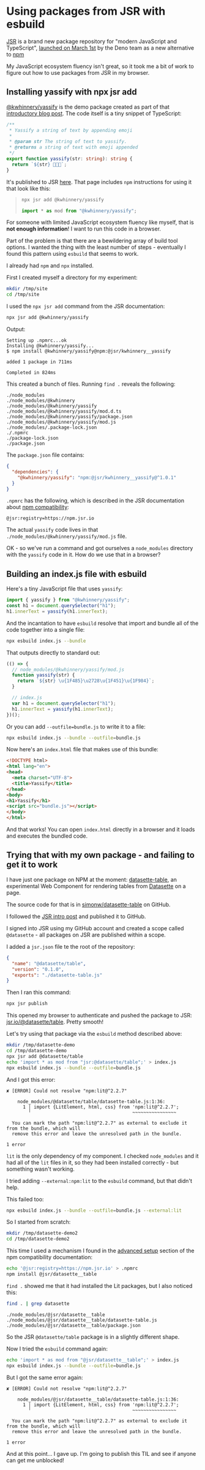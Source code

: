 # Using packages from JSR with esbuild

[JSR](https://jsr.io/) is a brand new package repository for "modern JavaScript and TypeScript", [launched on March 1st](https://deno.com/blog/jsr_open_beta) by the Deno team as a new alternative to [npm](https://www.npmjs.com/)

My JavaScript ecosystem fluency isn't great, so it took me a bit of work to figure out how to use packages from JSR in my browser.

## Installing yassify with npx jsr add

[@kwhinnery/yassify](https://jsr.io/@kwhinnery/yassify) is the demo package created as part of that [introductory blog post](https://deno.com/blog/jsr_open_beta#publishing-to-jsr). The code itself is a tiny snippet of TypeScript:

```typescript
/**
 * Yassify a string of text by appending emoji
 *
 * @param str The string of text to yassify.
 * @returns a string of text with emoji appended
 */
export function yassify(str: string): string {
  return `${str} 💅✨👑`;
}
```
It's published to JSR [here](https://jsr.io/@kwhinnery/yassify). That page includes `npm` instructions for using it that look like this:

> ```bash
> npx jsr add @kwhinnery/yassify
> ```
> ```javascript
> import * as mod from "@kwhinnery/yassify";
> ```
For someone with limited JavaScript ecosystem fluency like myself, that is **not enough information**! I want to run this code in a browser.

Part of the problem is that there are a bewildering array of build tool options. I wanted the thing with the least number of steps - eventually I found  this pattern using `esbuild` that seems to work.

I already had `npm` and `npx` installed.

First I created myself a directory for my experiment:

```bash
mkdir /tmp/site
cd /tmp/site
```
I used the `npx jsr add` command from the JSR documentation:
```bash
npx jsr add @kwhinnery/yassify
```
Output:
```
Setting up .npmrc...ok
Installing @kwhinnery/yassify...
$ npm install @kwhinnery/yassify@npm:@jsr/kwhinnery__yassify

added 1 package in 711ms

Completed in 824ms
```
This created a bunch of files. Running `find .` reveals the following:
```
./node_modules
./node_modules/@kwhinnery
./node_modules/@kwhinnery/yassify
./node_modules/@kwhinnery/yassify/mod.d.ts
./node_modules/@kwhinnery/yassify/package.json
./node_modules/@kwhinnery/yassify/mod.js
./node_modules/.package-lock.json
./.npmrc
./package-lock.json
./package.json
```
The `package.json` file contains:
```json
{
  "dependencies": {
    "@kwhinnery/yassify": "npm:@jsr/kwhinnery__yassify@^1.0.1"
  }
}
```
`.npmrc` has the following, which is described in the JSR documentation about [npm compatibility](https://jsr.io/docs/npm-compatibility#advanced-setup):
```
@jsr:registry=https://npm.jsr.io
```
The actual `yassify` code lives in that `./node_modules/@kwhinnery/yassify/mod.js` file.

OK - so we've run a command and got ourselves a `node_modules` directory with the `yassify` code in it. How do we use that in a browser?

## Building an index.js file with esbuild

Here's a tiny JavaScript file that uses `yassify`:

```javascript
import { yassify } from "@kwhinnery/yassify";
const h1 = document.querySelector("h1");
h1.innerText = yassify(h1.innerText);
```
And the incantation to have `esbuild` resolve that import and bundle all of the code together into a single file:
```bash
npx esbuild index.js --bundle
```
That outputs directly to standard out:
```javascript
(() => {
  // node_modules/@kwhinnery/yassify/mod.js
  function yassify(str) {
    return `${str} \u{1F485}\u2728\u{1F451}\u{1F984}`;
  }

  // index.js
  var h1 = document.querySelector("h1");
  h1.innerText = yassify(h1.innerText);
})();
```
Or you can add `--outfile=bundle.js` to write it to a file:
```bash
npx esbuild index.js --bundle --outfile=bundle.js
```
Now here's an `index.html` file that makes use of this bundle:
```html
<!DOCTYPE html>
<html lang="en">
<head>
  <meta charset="UTF-8">
  <title>Yassify</title>
</head>
<body>
<h1>Yassify</h1>
<script src="bundle.js"></script>
</body>
</html>
```
And that works! You can open `index.html` directly in a browser and it loads and executes the bundled code.

## Trying that with my own package - and failing to get it to work

I have just one package on NPM at the moment: [datasette-table](https://www.npmjs.com/package/datasette-table), an experimental Web Component for rendering tables from [Datasette](https://datasette.io/) on a page.

The source code for that is in [simonw/datasette-table](https://github.com/simonw/datasette-table) on GitHub.

I followed the [JSR intro post](https://deno.com/blog/jsr_open_beta#publishing-to-jsr) and published it to GitHub.

I signed into JSR using my GitHub account and created a scope called `@datasette` - all packages on JSR are published within a scope.

I added a `jsr.json` file te the root of the repository:
```json
{
  "name": "@datasette/table",
  "version": "0.1.0",
  "exports": "./datasette-table.js"
}
```
Then I ran this command:
```bash
npx jsr publish
```
This opened my browser to authenticate and pushed the package to JSR: [jsr.io/@datasette/table](https://jsr.io/@datasette/table). Pretty smooth!

Let's try using that package via the `esbuild` method described above:

```bash
mkdir /tmp/datasette-demo
cd /tmp/datasette-demo
npx jsr add @datasette/table
echo 'import * as mod from "jsr:@datasette/table";' > index.js
npx esbuild index.js --bundle --outfile=bundle.js
```
And I got this error:
```
✘ [ERROR] Could not resolve "npm:lit@^2.2.7"

    node_modules/@datasette/table/datasette-table.js:1:36:
      1 │ import {LitElement, html, css} from 'npm:lit@^2.2.7';
        ╵                                     ~~~~~~~~~~~~~~~~

  You can mark the path "npm:lit@^2.2.7" as external to exclude it from the bundle, which will
  remove this error and leave the unresolved path in the bundle.

1 error
```
`lit` is the only dependency of my component. I checked `node_modules` and it had all of the `lit` files in it, so they had been installed correctly - but something wasn't working.

I tried adding `--external:npm:lit` to the `esbuild` command, but that didn't help.

This failed too:
```bash
npx esbuild index.js --bundle --outfile=bundle.js --external:lit
```

So I started from scratch:
```bash
mkdir /tmp/datasette-demo2
cd /tmp/datasette-demo2
```
This time I used a mechanism I found in the [advanced setup](https://jsr.io/docs/npm-compatibility#advanced-setup) section of the npm compatibility documentation:
```bash
echo '@jsr:registry=https://npm.jsr.io' > .npmrc
npm install @jsr/datasette__table
```
`find .` showed me that it had installed the Lit packages, but I also noticed this:
```bash
find . | grep datasette
```
```
./node_modules/@jsr/datasette__table
./node_modules/@jsr/datasette__table/datasette-table.js
./node_modules/@jsr/datasette__table/package.json
```
So the JSR `@datasette/table` package is in a slightly different shape.

Now I tried the `esbuild` command again:
```bash
echo 'import * as mod from "@jsr/datasette__table";' > index.js
npx esbuild index.js --bundle --outfile=bundle.js
```
But I got the same error again:
```
✘ [ERROR] Could not resolve "npm:lit@^2.2.7"

    node_modules/@jsr/datasette__table/datasette-table.js:1:36:
      1 │ import {LitElement, html, css} from 'npm:lit@^2.2.7';
        ╵                                     ~~~~~~~~~~~~~~~~

  You can mark the path "npm:lit@^2.2.7" as external to exclude it from the bundle, which will
  remove this error and leave the unresolved path in the bundle.

1 error
```
And at this point... I gave up. I'm going to publish this TIL and see if anyone can get me unblocked!
